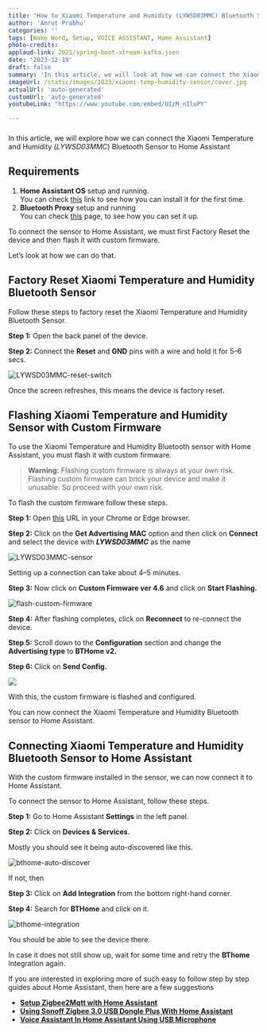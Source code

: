 ```yaml
---
title: 'How to Xiaomi Temperature and Humidity (LYWSD03MMC) Bluetooth Sensor to Home Assistant'
author: 'Amrut Prabhu'
categories: ''
tags: [Wake Word, Setup, VOICE ASSISTANT, Home Assistant]
photo-credits:
applaud-link: 2021/spring-boot-stream-kafka.json
date: '2023-12-19'
draft: false
summary: 'In this article, we will look at how we can connect the Xiaomi Temperature and Humidity (LYWSD03MMC) Bluetooth Sensor to Home Assistant'
imageUrl: /static/images/2023/xiaomi-temp-humidity-sensor/cover.jpg
actualUrl: 'auto-generated'
customUrl: 'auto-generated'
youtubeLink: "https://www.youtube.com/embed/UIzM_nIluPY"

---
```

###   

In this article, we will explore how we can connect the Xiaomi Temperature and Humidity (_LYWSD03MMC_) Bluetooth Sensor to Home Assistant

## Requirements

1.  **Home Assistant OS** setup and running.  
    You can check [this](https://smarthomecircle.com/how-to-connect-wifi-to-home-assistant-on-startup) link to see how you can install it for the first time.
2.  **Bluetooth Proxy** setup and running  
    You can check [this](https://smarthomecircle.com/connect-bluetooth-devices-to-home-assistant-with-bluetooth-proxy) page, to see how you can set it up.

To connect the sensor to Home Assistant, we must first Factory Reset the device and then flash it with custom firmware.

Let’s look at how we can do that.

## Factory Reset Xiaomi Temperature and Humidity Bluetooth Sensor

Follow these steps to factory reset the Xiaomi Temperature and Humidity Bluetooth Sensor.

**Step 1:** Open the back panel of the device.

**Step 2:** Connect the **Reset** and **GND** pins with a wire and hold it for 5–6 secs.

![LYWSD03MMC-reset-switch](/static/images/2023/xiaomi-temp-humidity-sensor/LYWSD03MMC-reset-switch.webp)

Once the screen refreshes, this means the device is factory reset.

## Flashing Xiaomi Temperature and Humidity Sensor with Custom Firmware

To use the Xiaomi Temperature and Humidity Bluetooth sensor with Home Assistant, you must flash it with custom firmware.

> **Warning:** Flashing custom firmware is always at your own risk. Flashing custom firmware can brick your device and make it unusable. So proceed with your own risk.

To flash the custom firmware follow these steps.

**Step 1:** Open [this](https://pvvx.github.io/ATC_MiThermometer/TelinkMiFlasher.html) URL in your Chrome or Edge browser.

**Step 2:** Click on the **Get Advertising MAC** option and then click on **Connect** and select the device with **_LYWSD03MMC_** as the name

![LYWSD03MMC-sensor](/static/images/2023/xiaomi-temp-humidity-sensor/LYWSD03MMC-sensor.webp)

Setting up a connection can take about 4–5 minutes.

**Step 3:** Now click on **Custom Firmware ver 4.6** and click on **Start Flashing.**

![flash-custom-firmware](/static/images/2023/xiaomi-temp-humidity-sensor/flash-custom-firmware.webp)

**Step 4:** After flashing completes, click on **Reconnect** to re-connect the device.

**Step 5:** Scroll down to the **Configuration** section and change the **Advertising type** to **BTHome v2.**

**Step 6:** Click on **Send Config.**

![](/static/images/2023/xiaomi-temp-humidity-sensor/set-config.webp)

With this, the custom firmware is flashed and configured.

You can now connect the Xiaomi Temperature and Humidity Bluetooth sensor to Home Assistant.

## Connecting Xiaomi Temperature and Humidity Bluetooth Sensor to Home Assistant

With the custom firmware installed in the sensor, we can now connect it to Home Assistant.

To connect the sensor to Home Assistant, follow these steps.

**Step 1:** Go to Home Assistant **Settings** in the left panel.

**Step 2:** Click on **Devices & Services.**

Mostly you should see it being auto-discovered like this.

![bthome-auto-discover](/static/images/2023/xiaomi-temp-humidity-sensor/bthome-auto-discover.webp)

If not, then

**Step 3:** Click on **Add Integration** from the bottom right-hand corner.

**Step 4:** Search for **BTHome** and click on it.

![bthome-integration](/static/images/2023/xiaomi-temp-humidity-sensor/bthome-integration.webp)

You should be able to see the device there.

In case it does not still show up, wait for some time and retry the **BThome** Integration again.

If you are interested in exploring more of such easy to follow step by step guides about Home Assistant, then here are a few suggestions

-   [**Setup Zigbee2Mqtt with Home Assistant**](https://smarthomecircle.com/install-zigbee2mqtt-with-home-assistant)
-   [**Using Sonoff Zigbee 3.0 USB Dongle Plus With Home Assistant**](https://smarthomecircle.com/connect-zigbee-device-using-sonoff-zigbee-3-dongle-plus-to-home-assistant)
-   [**Voice Assistant In Home Assistant Using USB Microphone**](https://smarthomecircle.com/setup-voice-assistant-with-home-assistant-using-docker-usb-microphone)